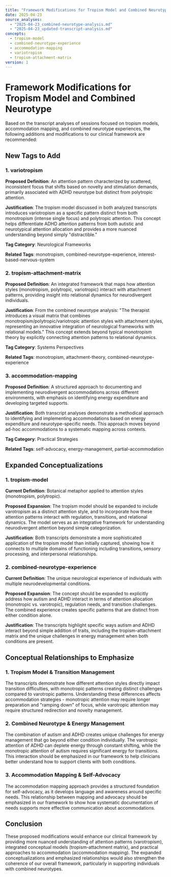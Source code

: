 ```yaml
---
title: "Framework Modifications for Tropism Model and Combined Neurotype"
date: 2025-04-23
source_analyses:
  - "2025-04-23_combined-neurotype-analysis.md"
  - "2025-04-23_updated-transcript-analysis.md"
concepts:
  - tropism-model
  - combined-neurotype-experience
  - accommodation-mapping
  - variotropism
  - tropism-attachment-matrix
version: 1
---
```


# Framework Modifications for Tropism Model and Combined Neurotype

Based on the transcript analyses of sessions focused on tropism models, accommodation mapping, and combined neurotype experiences, the following additions and modifications to our clinical framework are recommended:

## New Tags to Add

### 1. variotropism
**Proposed Definition**: An attention pattern characterized by scattered, inconsistent focus that shifts based on novelty and stimulation demands, primarily associated with ADHD neurotype but distinct from polytropic attention.

**Justification**: The tropism model discussed in both analyzed transcripts introduces variotropism as a specific pattern distinct from both monotropism (intense single focus) and polytropic attention. This concept helps differentiate ADHD attention patterns from both autistic and neurotypical attention allocation and provides a more nuanced understanding beyond simply "distractible."

**Tag Category**: Neurological Frameworks

**Related Tags**: monotropism, combined-neurotype-experience, interest-based-nervous-system

### 2. tropism-attachment-matrix
**Proposed Definition**: An integrated framework that maps how attention styles (monotropism, polytropic, variotropic) interact with attachment patterns, providing insight into relational dynamics for neurodivergent individuals.

**Justification**: From the combined neurotype analysis: "The therapist introduces a visual matrix that combines monotropism/polytropic/variotropic attention styles with attachment styles, representing an innovative integration of neurological frameworks with relational models." This concept extends beyond typical monotropism theory by explicitly connecting attention patterns to relational dynamics.

**Tag Category**: Systems Perspectives

**Related Tags**: monotropism, attachment-theory, combined-neurotype-experience

### 3. accommodation-mapping
**Proposed Definition**: A structured approach to documenting and implementing neurodivergent accommodations across different environments, with emphasis on identifying energy expenditure and developing targeted supports.

**Justification**: Both transcript analyses demonstrate a methodical approach to identifying and implementing accommodations based on energy expenditure and neurotype-specific needs. This approach moves beyond ad-hoc accommodations to a systematic mapping across contexts.

**Tag Category**: Practical Strategies

**Related Tags**: self-advocacy, energy-management, partial-accommodation

## Expanded Conceptualizations

### 1. tropism-model
**Current Definition**: Botanical metaphor applied to attention styles (monotropism, polytropic).

**Proposed Expansion**: The tropism model should be expanded to include varotropism as a distinct attention style, and to incorporate how these attention patterns interact with regulation, transitions, and relational dynamics. The model serves as an integrative framework for understanding neurodivergent attention beyond simple categorization.

**Justification**: Both transcripts demonstrate a more sophisticated application of the tropism model than initially captured, showing how it connects to multiple domains of functioning including transitions, sensory processing, and interpersonal relationships.

### 2. combined-neurotype-experience
**Current Definition**: The unique neurological experience of individuals with multiple neurodevelopmental conditions.

**Proposed Expansion**: The concept should be expanded to explicitly address how autism and ADHD interact in terms of attention allocation (monotropic vs. varotropic), regulation needs, and transition challenges. The combined experience creates specific patterns that are distinct from either condition alone.

**Justification**: The transcripts highlight specific ways autism and ADHD interact beyond simple addition of traits, including the tropism-attachment matrix and the unique challenges in energy management when both conditions are present.

## Conceptual Relationships to Emphasize

### 1. Tropism Model & Transition Management
The transcripts demonstrate how different attention styles directly impact transition difficulties, with monotropic patterns creating distinct challenges compared to varotropic patterns. Understanding these differences affects accommodation strategies - monotropic attention may require longer preparation and "ramping down" of focus, while varotropic attention may require structured redirection and novelty management.

### 2. Combined Neurotype & Energy Management
The combination of autism and ADHD creates unique challenges for energy management that go beyond either condition individually. The varotropic attention of ADHD can deplete energy through constant shifting, while the monotropic attention of autism requires significant energy for transitions. This interaction should be emphasized in our framework to help clinicians better understand how to support clients with both conditions.

### 3. Accommodation Mapping & Self-Advocacy
The accommodation mapping approach provides a structured foundation for self-advocacy, as it develops language and awareness around specific needs. This relationship between mapping and advocacy should be emphasized in our framework to show how systematic documentation of needs supports more effective communication about accommodations.

## Conclusion

These proposed modifications would enhance our clinical framework by providing more nuanced understanding of attention patterns (varotropism), integrated conceptual models (tropism-attachment matrix), and practical approaches to accommodation (accommodation mapping). The expanded conceptualizations and emphasized relationships would also strengthen the coherence of our overall framework, particularly in supporting individuals with combined neurotypes.